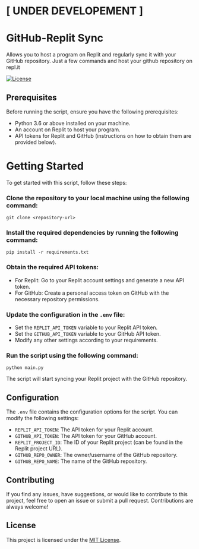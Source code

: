 <h1>[ UNDER DEVELOPEMENT ]</h1>

# GitHub-Replit Sync
Allows you to host a program on Replit and regularly sync it with your GitHub repository. Just a few commands and host your github repository on repl.it

[![License](https://img.shields.io/badge/license-MIT-blue.svg)](LICENSE)

## Prerequisites

Before running the script, ensure you have the following prerequisites:

- Python 3.6 or above installed on your machine.
- An account on Replit to host your program.
- API tokens for Replit and GitHub (instructions on how to obtain them are provided below).

# Getting Started

To get started with this script, follow these steps:

### Clone the repository to your local machine using the following command:
   ```(bash)
   git clone <repository-url>
   ```

### Install the required dependencies by running the following command:
   ```(bash)
   pip install -r requirements.txt
   ```

### Obtain the required API tokens:

- For Replit: Go to your Replit account settings and generate a new API token.
- For GitHub: Create a personal access token on GitHub with the necessary repository permissions.

### Update the configuration in the `.env` file:

- Set the `REPLIT_API_TOKEN` variable to your Replit API token.
- Set the `GITHUB_API_TOKEN` variable to your GitHub API token.
- Modify any other settings according to your requirements.

### Run the script using the following command:
   ```(bash)
   python main.py
   ```

The script will start syncing your Replit project with the GitHub repository.

## Configuration

The `.env` file contains the configuration options for the script. You can modify the following settings:

- `REPLIT_API_TOKEN`: The API token for your Replit account.
- `GITHUB_API_TOKEN`: The API token for your GitHub account.
- `REPLIT_PROJECT_ID`: The ID of your Replit project (can be found in the Replit project URL).
- `GITHUB_REPO_OWNER`: The owner/username of the GitHub repository.
- `GITHUB_REPO_NAME`: The name of the GitHub repository.

## Contributing

If you find any issues, have suggestions, or would like to contribute to this project, feel free to open an issue or submit a pull request. Contributions are always welcome!

## License

This project is licensed under the [MIT License](LICENSE).


